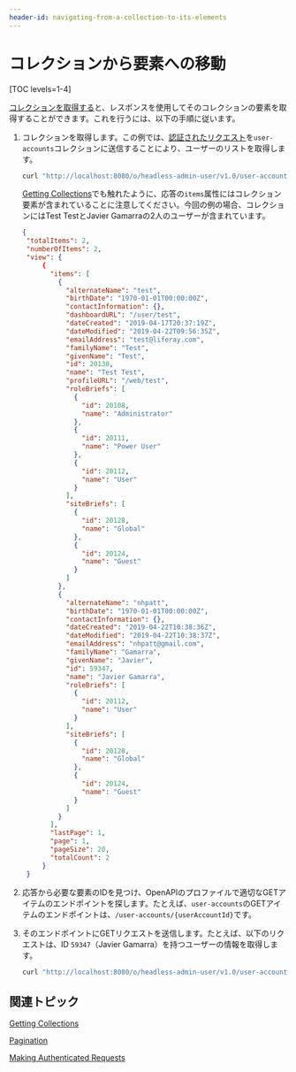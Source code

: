 ```yaml
---
header-id: navigating-from-a-collection-to-its-elements
---
```


# コレクションから要素への移動

[TOC levels=1-4]

[コレクションを取得する](/docs/7-1/tutorials/-/knowledge_base/t/getting-collections)と、レスポンスを使用してそのコレクションの要素を取得することができます。これを行うには、以下の手順に従います。

1. コレクションを取得します。この例では、[認証されたリクエスト](/docs/7-1/tutorials/-/knowledge_base/t/making-authenticated-requests)を`user-accounts`コレクションに送信することにより、ユーザーのリストを取得します。

   ```bash
   curl "http://localhost:8080/o/headless-admin-user/v1.0/user-accounts"  -u 'test@liferay.com:test'
   ```

   [Getting Collections](/docs/7-1/tutorials/-/knowledge_base/t/getting-collections)でも触れたように、応答の`items`属性にはコレクション要素が含まれていることに注意してください。今回の例の場合、コレクションにはTest TestとJavier Gamarraの2人のユーザーが含まれています。

   ```json
   {
    "totalItems": 2,
    "numberOfItems": 2,
    "view": {
        {
          "items": [
            {
              "alternateName": "test",
              "birthDate": "1970-01-01T00:00:00Z",
              "contactInformation": {},
              "dashboardURL": "/user/test",
              "dateCreated": "2019-04-17T20:37:19Z",
              "dateModified": "2019-04-22T09:56:35Z",
              "emailAddress": "test@liferay.com",
              "familyName": "Test",
              "givenName": "Test",
              "id": 20130,
              "name": "Test Test",
              "profileURL": "/web/test",
              "roleBriefs": [
                {
                  "id": 20108,
                  "name": "Administrator"
                },
                {
                  "id": 20111,
                  "name": "Power User"
                },
                {
                  "id": 20112,
                  "name": "User"
                }
              ],
              "siteBriefs": [
                {
                  "id": 20128,
                  "name": "Global"
                },
                {
                  "id": 20124,
                  "name": "Guest"
                }
              ]
            },
            {
              "alternateName": "nhpatt",
              "birthDate": "1970-01-01T00:00:00Z",
              "contactInformation": {},
              "dateCreated": "2019-04-22T10:38:36Z",
              "dateModified": "2019-04-22T10:38:37Z",
              "emailAddress": "nhpatt@gmail.com",
              "familyName": "Gamarra",
              "givenName": "Javier",
              "id": 59347,
              "name": "Javier Gamarra",
              "roleBriefs": [
                {
                  "id": 20112,
                  "name": "User"
                }
              ],
              "siteBriefs": [
                {
                  "id": 20128,
                  "name": "Global"
                },
                {
                  "id": 20124,
                  "name": "Guest"
                }
              ]
            }
          ],
          "lastPage": 1,
          "page": 1,
          "pageSize": 20,
          "totalCount": 2
        }
    }
    ```
   
2. 応答から必要な要素のIDを見つけ、OpenAPIのプロファイルで適切なGETアイテムのエンドポイントを探します。たとえば、`user-accounts`のGETアイテムのエンドポイントは、`/user-accounts/{userAccountId}`です。

3. そのエンドポイントにGETリクエストを送信します。たとえば、以下のリクエストは、ID `59347`（Javier Gamarra）を持つユーザーの情報を取得します。

   ```bash
   curl "http://localhost:8080/o/headless-admin-user/v1.0/user-accounts/59347"  -u 'test@liferay.com:test'
   ```

## 関連トピック

[Getting Collections](/docs/7-1/tutorials/-/knowledge_base/t/getting-collections)

[Pagination](/docs/7-1/tutorials/-/knowledge_base/t/pagination)

[Making Authenticated Requests](/docs/7-1/tutorials/-/knowledge_base/t/making-authenticated-requests)
